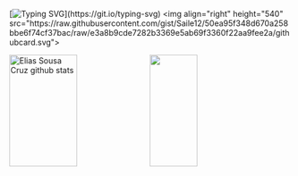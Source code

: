 [![Typing SVG](http://readme-typing-svg.herokuapp.com?font=Belanosima&pause=1000&color=2E8B57&width=435&&size=35&center=true&vCenter=true&width=1000&lines=Olá,+meu+nome+é+Elias+Sousa+Cruz;Tenho+23+anos+de+idade;Estou+estudando+sobre+programação;Seja+BemVindo!)](https://git.io/typing-svg)
<img align="right" height="540" src="https://raw.githubusercontent.com/gist/Saile12/50ea95f348d670a258bbe6f74cf37bac/raw/e3a8b9cde7282b3369e5ab69f3360f22aa9fee2a/githubcard.svg">

<div align="left"> 
  <img width="49%" height="200px" src="https://github-readme-stats.vercel.app/api?username=Saile12&show_icons=true&count_private=true&hide_border=true&title_color=2E8B57&icon_color=2E8B57&text_color=2E8B57&bg_color=000000" alt="Elias Sousa Cruz github stats" /> 
  <img width="41%" height="200px" src="https://github-readme-stats.vercel.app/api/top-langs/?username=Saile12&layout=compact&hide_border=true&title_color=2E8B57&text_color=2E8B57&bg_color=0d1117" />
</div>
